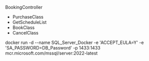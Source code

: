 BookingController
- PurchaseClass
- GetScheduleList
- BookClass
- CancelClass

docker run -d --name SQL_Server_Docker -e 'ACCEPT_EULA=Y' -e 'SA_PASSWORD=DB_Password' -p 1433:1433 mcr.microsoft.com/mssql/server:2022-latest 